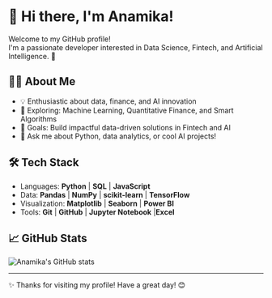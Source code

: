 # 👋 Hi there, I'm Anamika!

Welcome to my GitHub profile!  
I'm a passionate developer interested in Data Science, Fintech, and Artificial Intelligence. 🚀

## 👩‍💻 About Me

- 💡 Enthusiastic about data, finance, and AI innovation
- 🤖 Exploring: Machine Learning, Quantitative Finance, and Smart Algorithms
- 🎯 Goals: Build impactful data-driven solutions in Fintech and AI
- 💬 Ask me about Python, data analytics, or cool AI projects!

## 🛠️ Tech Stack

- Languages: **Python** | **SQL** | **JavaScript**
- Data: **Pandas** | **NumPy** | **scikit-learn** | **TensorFlow**
- Visualization: **Matplotlib** | **Seaborn** | **Power BI**
- Tools: **Git** | **GitHub** | **Jupyter Notebook** |**Excel**

## 📈 GitHub Stats

![Anamika's GitHub stats](https://github-readme-stats.vercel.app/api?username=anamika-sg52&show_icons=true&theme=dracula)


---

✨ Thanks for visiting my profile! Have a great day! 😊
